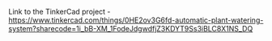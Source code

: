 Link to the TinkerCad project - https://www.tinkercad.com/things/0HE2ov3G6fd-automatic-plant-watering-system?sharecode=1i_bB-XM_1FodeJdgwdfjZ3KDYT9Ss3iBLC8X1NS_DQ
